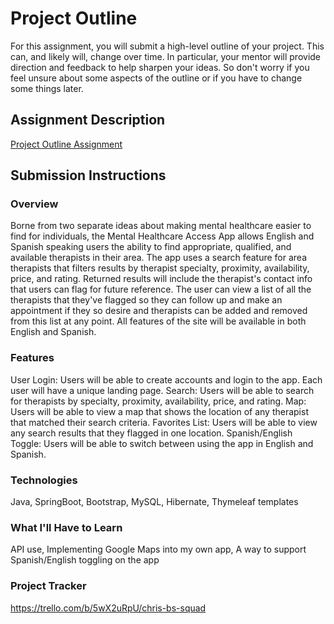 # Project Outline
For this assignment, you will submit a high-level outline of your project. This can, and likely will, change over time. In particular, your mentor will provide direction and feedback to help sharpen your ideas. So don't worry if you feel unsure about some aspects of the outline or if you have to change some things later.

## Assignment Description
[Project Outline Assignment](https://education.launchcode.org/liftoff/modules/assignments/project-outline)

## Submission Instructions

### Overview
Borne from two separate ideas about making mental healthcare easier to find for individuals, the Mental Healthcare Access App allows English and Spanish speaking users the ability to find appropriate, qualified, and available therapists in their area. The app uses a search feature for area therapists that filters results by therapist specialty, proximity, availability, price, and rating. Returned results will include the therapist's contact info that users can flag for future reference. The user can view a list of all the therapists that they've flagged so they can follow up and make an appointment if they so desire and therapists can be added and removed from this list at any point. All features of the site will be available in both English and Spanish.

### Features
User Login: Users will be able to create accounts and login to the app. Each user will have a unique landing page.
Search: Users will be able to search for therapists by specialty, proximity, availability, price, and rating.
Map: Users will be able to view a map that shows the location of any therapist that matched their search criteria.
Favorites List: Users will be able to view any search results that they flagged in one location.
Spanish/English Toggle: Users will be able to switch between using the app in English and Spanish.


### Technologies
Java,
SpringBoot,
Bootstrap,
MySQL,
Hibernate,
Thymeleaf templates

### What I'll Have to Learn
API use,
Implementing Google Maps into my own app,
A way to support Spanish/English toggling on the app

### Project Tracker
https://trello.com/b/5wX2uRpU/chris-bs-squad
